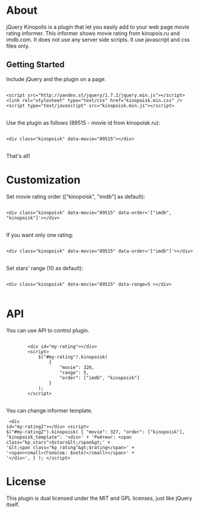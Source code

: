 <h1>About</h1>
<p>
jQuery Kinopolis is a plugin that let you easily add to your web page movie rating informer. This informer shows
movie rating from kinopois.ru and imdb.com. It does not use any server side scripts. It use javascript and css files only.
</p>
<h2>Getting Started</h2>
Include jQuery and the plugin on a page.
<pre>
<code>
&lt;script src="http://yandex.st/jquery/1.7.2/jquery.min.js"&gt;&lt;/script&gt;
&lt;link rel="stylesheet" type="text/css" href="kinopoisk.min.css" /&gt;
&lt;script type="text/javascript" src="kinopoisk.min.js">&lt;/script&gt;
</code>
</pre>
Use the plugin as follows (89515 - movie id from kinopoisk.ru):
<pre>
<code>
&lt;div class="kinopoisk" data-movie="89515"&gt;&lt;/div&gt;
</code>
</pre>
That's all!
<h1>Customization</h1>
Set movie rating order (["kinopoisk", "imdb"] as default):
<pre>
<code>
&lt;div class="kinopoisk" data-movie="89515" data-order='["imdb", "kinopoisk"]'&gt;&lt;/div&gt;
</code>
</pre>
If you want only one rating:
<pre>
<code>
&lt;div class="kinopoisk" data-movie="89515" data-order='["imdb"]'&gt;&lt;/div&gt;
</code>
</pre>
Set stars' range (10 as default):
<pre>
<code>
&lt;div class="kinopoisk" data-movie="89515" data-range=5 &gt;&lt;/div&gt;
</code>
</pre>
<h1>API</h1>
    You can use API to control plugin.
    <pre><code>
        &lt;div id="my-rating"&gt;&lt;/div&gt;
        &lt;script&gt;
            $("#my-rating").kinopoisk(
                {
                    "movie": 326,
                    "range": 5,
                    "order": ["imdb", "kinopoisk"]
                }
            );
        &lt;/script&gt;</code>
    </pre>

You can change informer template.
    <pre><code>
        &lt;div id="my-rating2"&gt;&lt;/div&gt;
        &lt;script&gt;
            $("#my-rating2").kinopoisk(
                {
                    "movie": 327,
                    "order": ["kinopoisk"],
                    "kinopoisk_template": '&lt;div&gt;' +
                        'Рейтинг: &lt;span class="kp_stars"&gt;$stars&lt;/span&gt;' +
                        '&lt;span class="kp_rating"&gt;$rating&lt;/span&gt;' +
                        '&lt;span&gt;&lt;small&gt;(Голосов: $vote)&lt;/small&gt;&lt;/span&gt;' +
                        '&lt;/div&gt;',
                }
            );
        &lt;/script&gt;</code></pre>
<h1>License</h1>
This plugin is dual licensed under the MIT and GPL licenses, just like jQuery itself.